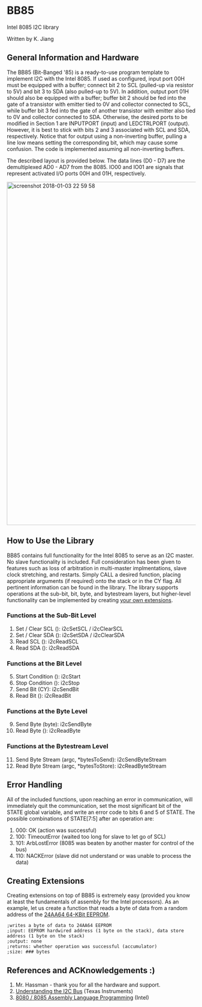 # BB85
Intel 8085 I2C library

Written by K. Jiang

## General Information and Hardware
The BB85 (Bit-Banged '85) is a ready-to-use program template to implement I2C with the Intel 8085. If used as configured, input port 00H must be equipped with a buffer; connect bit 2 to SCL (pulled-up via resistor to 5V) and bit 3 to SDA (also pulled-up to 5V). In addition, output port 01H should also be equipped with a buffer; buffer bit 2 should be fed into the gate of a transistor with emitter tied to 0V and collector connected to SCL, while buffer bit 3 fed into the gate of another transistor with emitter also tied to 0V and collector connected to SDA. Otherwise, the desired ports to be modified in Section 1 are INPUTPORT (input) and LEDCTRLPORT (output). However, it is best to stick with bits 2 and 3 associated with SCL and SDA, respectively. Notice that for output using a non-inverting buffer, pulling a line low means setting the corresponding bit, which may cause some confusion. The code is implemented assuming all non-inverting buffers.

The described layout is provided below. The data lines (D0 - D7) are the demultiplexed AD0 - AD7 from the 8085. IO00 and IO01 are signals that represent activated I/O ports 00H and 01H, respectively.

<img width="913" alt="screenshot 2018-01-03 22 59 58" src="https://user-images.githubusercontent.com/25142270/34550922-7fd3eb20-f0da-11e7-8a59-e44e789ddfba.png">

## How to Use the Library
BB85 contains full functionality for the Intel 8085 to serve as an I2C master. No slave functionality is included. Full consideration has been given to features such as loss of arbitration in multi-master implmentations, slave clock stretching, and restarts. Simply CALL a desired function, placing appropriate arguments (if required) onto the stack or in the CY flag. All pertinent information can be found in the library. The library supports operations at the sub-bit, bit, byte, and bytestream layers, but higher-level functionality can be implemented by creating [your own extensions](#creating-extensions).

### Functions at the Sub-Bit Level
1. Set / Clear SCL (): i2cSetSCL / i2cClearSCL
2. Set / Clear SDA (): i2cSetSDA / i2cClearSDA
3. Read SCL (): i2cReadSCL
4. Read SDA (): i2cReadSDA

### Functions at the Bit Level
5. Start Condition (): i2cStart
6. Stop Condition (): i2cStop
7. Send Bit (CY): i2cSendBit
8. Read Bit (): i2cReadBit

### Functions at the Byte Level
9. Send Byte (byte): i2cSendByte
10. Read Byte (): i2cReadByte

### Functions at the Bytestream Level
11. Send Byte Stream (argc, \*bytesToSend): i2cSendByteStream
12. Read Byte Stream (argc, \*bytesToStore): i2cReadByteStream

## Error Handling
All of the included functions, upon reaching an error in communication, will immediately quit the communication, set the most significant bit of the STATE global variable, and write an error code to bits 6 and 5 of STATE. The possible combinations of STATE[7:5] after an operation are:

1. 000: OK (action was successful)
2. 100: TimeoutError (waited too long for slave to let go of SCL)
3. 101: ArbLostError (8085 was beaten by another master for control of the bus)
4. 110: NACKError (slave did not understand or was unable to process the data)

## Creating Extensions
Creating extensions on top of BB85 is extremely easy (provided you know at least the fundamentals of assembly for the Intel processors). As an example, let us create a function that reads a byte of data from a random address of the [24AA64 64-KBit EEPROM](http://ww1.microchip.com/downloads/en/DeviceDoc/21189f.pdf).

```assembly
;writes a byte of data to 24AA64 EEPROM
;input: EEPROM hardwired address (1 byte on the stack), data store address (1 byte on the stack)
;output: none
;returns: whether operation was successful (accumulator)
;size: ### bytes
```

## References and ACKnowledgements :)
1. Mr. Hassman - thank you for all the hardware and support.
2. [Understanding the I2C Bus](http://www.ti.com/lit/an/slva704/slva704.pdf) (Texas Instruments)
3. [8080 / 8085 Assembly Language Programming](https://www.tramm.li/i8080/Intel%208080-8085%20Assembly%20Language%20Programming%201977%20Intel.pdf) (Intel)

